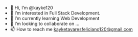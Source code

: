 - 👋 Hi, I’m @kayke120
- 👀 I’m interested in Full Stack Development.
- 🌱 I’m currently learning Web Development
- 💞️ I’m looking to collaborate on ...
- 📫 How to reach me kayketavaresfeliciano120@gmail.com

<!---
kayke120/kayke120 is a ✨ special ✨ repository because its `README.md` (this file) appears on your GitHub profile.
You can click the Preview link to take a look at your changes.
--->
